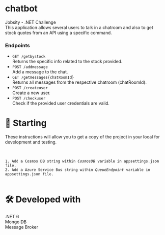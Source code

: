 # chatbot
Jobsity - .NET Challenge </br>
This application allows several users to talk in a chatroom and also to get stock quotes
from an API using a specific command.

<h3> Endpoints </h3>

- `GET /getbystock` <br>
  Returns the specific info related to the stock provided.
- `POST /addmessage` <br>
  Add a message to the chat.
- `GET /getmessages{chatRoomId}` <br>
  Returns all messages from the respective chatroom (chatRoomId).
- `POST /createuser` <br>
  Create a new user.
- `POST /checkuser` <br>
  Check if the provided user credentials are valid.

<h1> 🚀 Starting </h1>
These instructions will allow you to get a copy of the project in your local for development and testing. </br>

</br>
<pre> <code> 
1. Add a Cosmos DB string within <i>CosmosDB</i> variable in appsettings.json file.
2. Add a Azure Service Bus string within <i>QueueEndpoint</i> variable in appsettings.json file.
</code> </pre>

<h1> 🛠️ Developed with </h1>
.NET 6 </br>
Mongo DB </br>
Message Broker </br>
